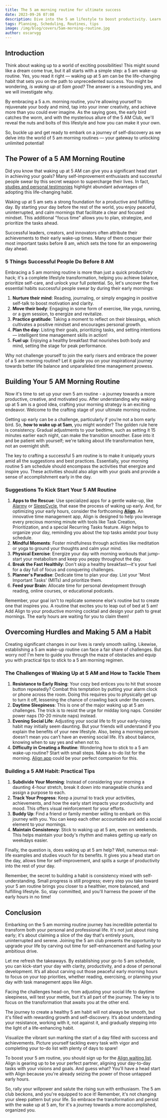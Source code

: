 ```yaml
---
title: The 5 am morning routine for ultimate success
date: 2023-09-26 07:08
description: Dive into the 5 am lifestyle to boost productivity. Learn how to tackle challenges, build habits, and ace your morning routine with Align.
tags: Planning, Scheduling, Routines, tips
image: /img/blog/covers/5am-morning-routine.jpg
author: oscarvgg
---
```


## Introduction

Think about waking up to a world of exciting possibilities! This might sound like a dream come true, but it all starts with a simple step: a 5 am wake-up routine. Yes, you read it right — waking up at 5 am can be the life-changing habit that sets you on the path to unprecedented success. You might be wondering, *is waking up at 5am good?* The answer is a resounding yes, and we will investigate why.

By embracing a 5 a.m. morning routine, you're allowing yourself to rejuvenate your body and mind, tap into your inner creativity, and achieve more than you could ever imagine. As the saying goes, the early bird catches the worm, and with the mysterious allure of the 5 AM Club, we'll reveal the nuts and bolts of this lifestyle and how you can make it your own.

So, buckle up and get ready to embark on a journey of self-discovery as we delve into the world of 5 am morning routines — your gateway to unlocking unlimited potential!

## The Power of a 5 AM Morning Routine

Did you know that waking up at 5 AM can give you a significant head start in achieving your goals? Many self-improvement enthusiasts and successful people swear by this secret weapon to supercharge their lives. In fact, [studies and personal testimonies](https://www.msn.com/en-us/health/wellness/20-surprising-benefits-of-waking-up-at-5-am/ss-AA17ItX7#image=1) highlight abundant advantages of adopting this life-changing habit.

Waking up at 5 am sets a strong foundation for a productive and fulfilling day. By starting your day before the rest of the world, you enjoy peaceful, uninterrupted, and calm mornings that facilitate a clear and focused mindset. This additional "focus time" allows you to plan, strategize, and prioritize the tasks ahead.

Successful leaders, creators, and innovators often attribute their achievements to their early wake-up times. Many of them conquer their most important tasks before 8 am, which sets the tone for an empowering day ahead.

### 5 Things Successful People Do Before 8 AM

Embracing a 5 am morning routine is more than just a quick productivity hack; it's a complete lifestyle transformation, helping you achieve balance, prioritize self-care, and unlock your full potential. So, let's uncover the five essential habits successful people swear by during their early mornings:

1. **Nurture their mind**: Reading, journaling, or simply engaging in positive self-talk to boost motivation and clarity.
2. **Move their body**: Engaging in some form of exercise, like yoga, running, or a gym session, to energize and revitalize.
3. **Practice gratitude**: Taking a moment to reflect on their blessings, which cultivates a positive mindset and encourages personal growth.
4. **Plan the day**: Listing their goals, prioritizing tasks, and setting intentions — intelligent time management skills in action!
5. **Fuel up**: Enjoying a healthy breakfast that nourishes both body and mind, setting the stage for peak performance.

Why not challenge yourself to join the early risers and embrace the power of a 5 am morning routine? Let it guide you on your inspirational journey towards better life balance and unparalleled time management prowess.

## Building Your 5 AM Morning Routine

Now it's time to set up your own 5 am routine - a journey towards a more productive, creative, and motivated you. After understanding why waking up at 5 am is a good idea, crafting your morning strategy is an exciting endeavor. Welcome to the crafting stage of your ultimate morning routine.

Getting up early can be a challenge, particularly if you’re not a born early bird. So, **how to wake up at 5am**, you might wonder? The golden rule here is consistency. Gradual adjustments to your bedtime, such as setting it 15 minutes earlier each night, can make the transition smoother. Ease into it and be patient with yourself; we're talking about life transformation here, not an overnight shift.

The key to crafting a successful 5 am routine is to make it uniquely yours amid all the suggestions and best practices. Essentially, your morning routine 5 am schedule should encompass the activities that energize and inspire you. These activities should also align with your goals and provide a sense of accomplishment early in the day.

### Suggestions To Kick Start Your 5 AM Routine

1.  **Apps to the Rescue**: Use specialized apps for a gentle wake-up, like [Alarmy](https://alar.my) or [SleepCycle](https://www.sleepcycle.com), that ease the process of waking up early. And, for optimizing your early hours, consider the forthcoming **[Align](/)**. An innovative time management app, Align is designed to help you leverage every precious morning minute with tools like Task Creation, Prioritization, and a special Recurring Tasks feature. Align helps to organize your day, reminding you about the top tasks amidst your busy schedule.
2.  **Mindful Moments**: Foster mindfulness through activities like meditation or yoga to ground your thoughts and calm your mind.
3.  **Physical Exercise**: Energize your day with morning workouts that jump-start your metabolism and keep you peppy throughout the day.
4.  **Break the Fast Healthily**: Don't skip a healthy breakfast—it's your fuel for a day full of focus and conquering challenges.
5.  **Planner's Paradise**: Dedicate time to plan your day. List your 'Most Important Tasks' (MITs) and prioritize them.
6.  **Feed your Brain**: Allocate time for personal development through reading, online courses, or educational podcasts.

Remember, your goal isn't to replicate someone else's routine but to create one that inspires you. A routine that excites you to leap out of bed at 5 am! Add Align to your productive morning cocktail and design your path to great mornings. The early hours are waiting for you to claim them!

## Overcoming Hurdles and Making 5 AM a Habit

Creating significant changes in our lives is rarely smooth sailing. Likewise, establishing a 5 am wake-up routine can face a fair share of challenges. But worry not! I'm here to guide you through the maze of obstacles and equip you with practical tips to stick to a 5 am morning regimen.

### The Challenges of Waking Up at 5 AM and How to Tackle Them

1.  **Resistance to Early Rising**: Your cozy bed entices you to hit that snooze button repeatedly? Combat this temptation by putting your alarm clock or phone across the room. Doing this requires you to physically get up to turn it off, lessening the chance of crawling back under the covers.
2.  **Daytime Sleepiness**: This is one of the major waking up at 5 am challenges. The trick is to resist the urge for midday long naps. Consider power naps (10-20 minute naps) instead.
3.  **Evening Social Life**: Adjusting your social life to fit your early-rising habit may initially seem daunting. But your friends will understand if you explain the benefits of your new lifestyle. Also, being a morning person doesn’t mean you can’t have an evening social life. It’s about balance, knowing when to say yes and when not to.
4.  **Difficulty in Creating a Routine**: Wondering how to stick to a 5 am wake-up routine? Start with small steps. Make a to-do list for the morning. [Align app](/) could be your perfect companion for this.

### Building a 5 AM Habit: Practical Tips

1.  **Subdivide Your Morning**: Instead of considering your morning a daunting 4-hour stretch, break it down into manageable chunks and assign a purpose to each.
2.  **Track Your Progress**: Keep a journal to track your activities, achievements, and how the early start impacts your productivity and mood. This offers visual reinforcement for your efforts.
3.  **Buddy Up**: Find a friend or family member willing to embark on this journey with you. You can keep each other accountable and add a social element to your mornings.
4.  **Maintain Consistency**: Stick to waking up at 5 am, even on weekends. This helps maintain your body's rhythm and makes getting up early on weekdays easier.

Finally, the question is, does waking up at 5 am help? Well, numerous real-life examples and studies vouch for its benefits. It gives you a head start on the day, allows time for self-improvement, and spills a surge of productivity into the rest of your day.

Remember, the secret to building a habit is consistency mixed with self-understanding. Small progress is still progress; every step you take toward your 5 am routine brings you closer to a healthier, more balanced, and fulfilling lifestyle. So, stay committed, and you'll harness the power of the early hours in no time!

## Conclusion

Embarking on the 5 am morning routine journey has incredible potential to transform both your personal and professional life. It's not just about rising early; it's about claiming a slice of the day that's entirely yours, uninterrupted and serene. Joining the 5 am club presents the opportunity to upgrade your life by carving out time for self-enhancement and fueling your ambitious drive.

Let me refresh the takeaways. By establishing your go-to 5 am schedule, you can kick-start your day with clarity, productivity, and a dose of personal development. It’s all about carving out those peaceful early morning hours to focus on your top priorities, whether reading, exercising, or planning your day with task management apps like Align.

Facing the challenges head-on, from adjusting your social life to daytime sleepiness, will test your mettle, but it's all part of the journey. The key is to focus on the transformation that awaits you at the other end.

The journey to create a healthy 5 am habit will not always be smooth, but it's filled with rewarding growth and self-discovery. It’s about understanding your resistance, working with it, not against it, and gradually stepping into the light of a life-enhancing habit.

Visualize the vibrant sun marking the start of a day filled with success and achievements. Picture yourself tackling every task with vigor and completing your to-do list with plenty of days to spare!

To boost your 5 am routine, you should sign up for the [Align waiting list](#waiting-list). Align is gearing up to be your perfect partner, aligning your day-to-day tasks with your visions and goals. And guess what? You'll have a head start with Align because you're already seizing the power of those untapped early hours.

So, rally your willpower and salute the rising sun with enthusiasm. The 5 am club beckons, and you're equipped to ace it! Remember, it's not changing your sleep pattern but your life. So embrace the transformation and persist with the wake up at 5 am, for it's a journey towards a more accomplished, organized you.
